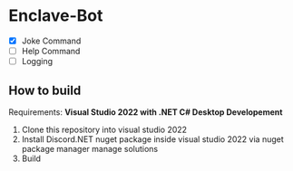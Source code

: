 # Enclave-Bot
- [X] Joke Command
- [ ] Help Command
- [ ] Logging

## How to build ##
Requirements:
  **Visual Studio 2022 with .NET C# Desktop Developement**
  
1. Clone this repository into visual studio 2022
2. Install Discord.NET nuget package inside visual studio 2022 via nuget package manager manage solutions
3. Build
